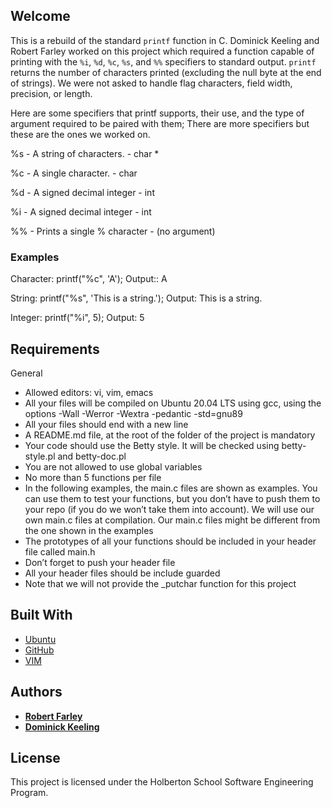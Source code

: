 
## Welcome
This is a  rebuild of the standard `printf` function in C. Dominick Keeling and Robert Farley worked on this project which required a function capable of printing with the `%i`, `%d`, `%c`, `%s`, and `%%` specifiers to standard output. `printf` returns the number of characters printed (excluding the null byte at the end of strings). We were not asked to handle flag characters, field width, precision, or length.

Here are some specifiers that printf supports, their use, and the type
of argument required to be paired with them; There are more specifiers but these are the ones we worked on.

%s - A string of characters. - char *

%c - A single character. - char

%d - A signed decimal integer - int

%i - A signed decimal integer - int

%% - Prints a single % character - (no argument)


### Examples

Character: printf("%c", 'A'); Output:: A

String: printf("%s", 'This is a string.'); Output: This is a string.

Integer: printf("%i", 5); Output: 5

## Requirements

General
- Allowed editors: vi, vim, emacs
- All your files will be compiled on Ubuntu 20.04 LTS using gcc, using the options -Wall -Werror -Wextra -pedantic -std=gnu89
- All your files should end with a new line
- A README.md file, at the root of the folder of the project is mandatory
- Your code should use the Betty style. It will be checked using betty-style.pl and betty-doc.pl
- You are not allowed to use global variables
- No more than 5 functions per file
- In the following examples, the main.c files are shown as examples. You can use them to test your functions, but you don’t have to push them to your repo (if you do we won’t take them into account). We will use our own main.c files at compilation. Our main.c files might be different from the one shown in the examples
- The prototypes of all your functions should be included in your header file called main.h
- Don’t forget to push your header file
- All your header files should be include guarded
- Note that we will not provide the _putchar function for this project






## Built With

* [Ubuntu](https://ubuntu.com/)
* [GitHub](https://github.com/)
* [VIM](https://www.vim.org/)

## Authors
* [**Robert Farley**](https://github.com/Nomad-Rob)
* [**Dominick Keeling**](https://github.com/dominickkeeling)

## License

This project is licensed under the Holberton School Software Engineering Program.
